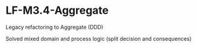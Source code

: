 # LF-M3.4-Aggregate
Legacy refactoring to Aggregate (DDD)

Solved mixed domain and process logic (split decision and consequences)

